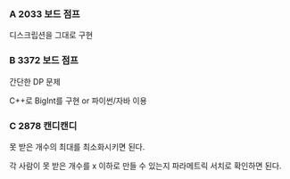 ### A 2033 보드 점프
디스크립션을 그대로 구현

### B 3372 보드 점프
간단한 DP 문제

C++로 BigInt를 구현 or 파이썬/자바 이용

### C 2878 캔디캔디
못 받은 개수의 최대를 최소화시키면 된다.

각 사람이 못 받은 개수를 x 이하로 만들 수 있는지 파라메트릭 서치로 확인하면 된다.